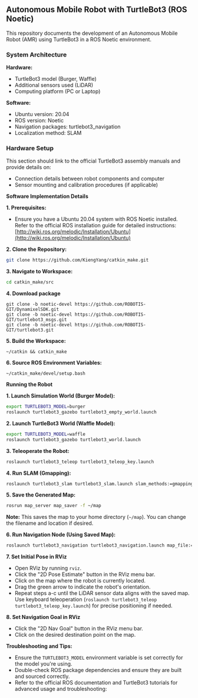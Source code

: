## Autonomous Mobile Robot with TurtleBot3 (ROS Noetic)

This repository documents the development of an Autonomous Mobile Robot (AMR) using TurtleBot3 in a ROS Noetic environment.

### System Architecture

**Hardware:**

* TurtleBot3 model (Burger, Waffle) 
* Additional sensors used (LiDAR) 
* Computing platform (PC or Laptop)

**Software:**

* Ubuntu version: 20.04
* ROS version: Noetic
* Navigation packages: turtlebot3_navigation
* Localization method: SLAM
  
### Hardware Setup

This section should link to the official TurtleBot3 assembly manuals and provide details on:

* Connection details between robot components and computer
* Sensor mounting and calibration procedures (if applicable)


**Software Implementation Details**

**1. Prerequisites:**

   - Ensure you have a Ubuntu 20.04 system with ROS Noetic installed. Refer to the official ROS installation guide for detailed instructions: [http://wiki.ros.org/melodic/Installation/Ubuntu](http://wiki.ros.org/melodic/Installation/Ubuntu)

**2. Clone the Repository:**

   ```bash
   git clone https://github.com/KiengYang/catkin_make.git
   ```

**3. Navigate to Workspace:**

   ```bash
   cd catkin_make/src
   ```

**4. Download package**

   ```git clone -b noetic-devel https://github.com/ROBOTIS-GIT/turtlebot3_simulations.git
git clone -b noetic-devel https://github.com/ROBOTIS-GIT/DynamixelSDK.git
git clone -b noetic-devel https://github.com/ROBOTIS-GIT/turtlebot3_msgs.git
git clone -b noetic-devel https://github.com/ROBOTIS-GIT/turtlebot3.git
   ```

**5. Build the Workspace:**

   ```cd
   ~/catkin && catkin_make
   ```

**6. Source ROS Environment Variables:**

   ```source
   ~/catkin_make/devel/setup.bash
   ```

**Running the Robot**

**1. Launch Simulation World (Burger Model):**

   ```bash
   export TURTLEBOT3_MODEL=burger
   roslaunch turtlebot3_gazebo turtlebot3_empty_world.launch
   ```

**2. Launch TurtleBot3 World (Waffle Model):**

   ```bash
   export TURTLEBOT3_MODEL=waffle
   roslaunch turtlebot3_gazebo turtlebot3_world.launch
   ```

**3. Teleoperate the Robot:**

   ```bash
   roslaunch turtlebot3_teleop turtlebot3_teleop_key.launch
   ```

**4. Run SLAM (Gmapping):**

   ```bash
   roslaunch turtlebot3_slam turtlebot3_slam.launch slam_methods:=gmapping
   ```

**5. Save the Generated Map:**

   ```bash
   rosrun map_server map_saver -f ~/map
   ```

   **Note:** This saves the map to your home directory (`~/map`). You can change the filename and location if desired.

**6. Run Navigation Node (Using Saved Map):**

   ```bash
   roslaunch turtlebot3_navigation turtlebot3_navigation.launch map_file:=$HOME/map.yaml
   ```

**7. Set Initial Pose in RViz**

   - Open RViz by running `rviz`.
   - Click the "2D Pose Estimate" button in the RViz menu bar.
   - Click on the map where the robot is currently located.
   - Drag the green arrow to indicate the robot's orientation.
   - Repeat steps a-c until the LiDAR sensor data aligns with the saved map. Use keyboard teleoperation (`roslaunch turtlebot3_teleop turtlebot3_teleop_key.launch`) for precise positioning if needed.

**8. Set Navigation Goal in RViz**

   - Click the "2D Nav Goal" button in the RViz menu bar.
   - Click on the desired destination point on the map.

**Troubleshooting and Tips:**

* Ensure the `TURTLEBOT3_MODEL` environment variable is set correctly for the model you're using.
* Double-check ROS package dependencies and ensure they are built and sourced correctly.
* Refer to the official ROS documentation and TurtleBot3 tutorials for advanced usage and troubleshooting: 
